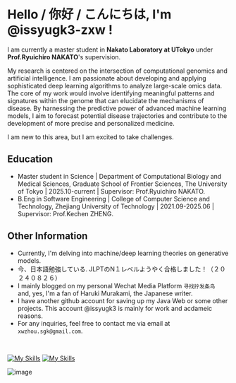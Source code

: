# Hello / 你好 / こんにちは, I'm @issyugk3-zxw !
I am currently a master student in **Nakato Laboratory at UTokyo** under **Prof.Ryuichiro NAKATO**'s supervision.

My research is centered on the intersection of computational genomics and artificial intelligence. I am passionate about developing and applying sophisticated deep learning algorithms to analyze large-scale omics data. The core of my work would involve identifying meaningful patterns and signatures within the genome that can elucidate the mechanisms of disease. By harnessing the predictive power of advanced machine learning models, I aim to forecast potential disease trajectories and contribute to the development of more precise and personalized medicine.

I am new to this area, but I am excited to take challenges.
## Education
- Master student in Science | Department of Computational Biology and Medical Sciences, Graduate School of Frontier Sciences, The University of Tokyo | 2025.10-current | Supervisor: Prof.Ryuichiro NAKATO.
- B.Eng in Software Engineering | College of Computer Science and Technology, Zhejiang University of Technology | 2021.09-2025.06 | Supervisor: Prof.Kechen ZHENG.
## Other Information
- Currently, I'm delving into machine/deep learning theories on generative models.
- 今、日本語勉強している. JLPTのN１レベルようやく合格しました！（２０２４０８２６）
- I mainly blogged on my personal Wechat Media Platform `寻找拧发条鸟` and, yes, I'm a fan of Haruki Murakami, the Japanese writer.
- I have another github account for saving up my Java Web or some other projects. This account @issyugk3 is mainly for work and acdameic reasons. 
- For any inquiries, feel free to contact me via email at `xwzhou.sgk@gmail.com`.
<br>

[![My Skills](https://skillicons.dev/icons?i=python,java,pytorch,vue,docker,mysql,js,html,css)](https://skillicons.dev)
[![My Skills](https://skillicons.dev/icons?i=linux,latex,md)](https://skillicons.dev)

![image](https://github.com/issyugk3/issyugk3/blob/main/hacker_a.gif)
